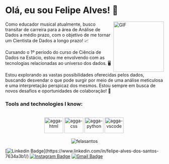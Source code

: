  # Olá, eu sou Felipe Alves! 👋
<img align="right" alt="GIF" height="160px" src="https://github.com/felasantos/felasantos/blob/main/pictures%20readme/teste-unscreen.gif" alt="Descrição da Imagem">
<p>Como educador musical atualmente, busco transitar de carreira para a área de Análise de Dados a médio prazo, com o objetivo de me tornar um Cientista de Dados a longo prazo! 📈</p> 
<P>Cursando o 1º período do curso de Ciência de Dados na Estácio, estou me envolvendo com as tecnologias relacionadas ao universo dos dados. 🖥️</P>
<P>Estou explorando as vastas possibilidades oferecidas pelos dados, buscando desvendar o que pode surgir por meio de uma análise meticulosa e uma interpretação perspicaz dos mesmos. Estou sempre em busca de novos desafios e oportunidades de colaboração! 🚀 </P>
  
### Tools and technologies I know:

<br>
<div style="display: inline_block" align="center">
<img alt="agga-html" height="50" width="60" src="https://cdn.jsdelivr.net/gh/devicons/devicon@latest/icons/html5/html5-original-wordmark.svg" /> 
<img alt="agga-css" height="50" width="60" src="https://cdn.jsdelivr.net/gh/devicons/devicon@latest/icons/css3/css3-original-wordmark.svg" /> 
<img alt="agga-python" height="50" width="60" src="https://cdn.jsdelivr.net/gh/devicons/devicon@latest/icons/python/python-original-wordmark.svg" />
<img alt="agga-vscode" height="50" width="60" src="https://cdn.jsdelivr.net/gh/devicons/devicon@latest/icons/vscode/vscode-original-wordmark.svg" />
‎ 

</div>

<p align="center"> <img src="https://github-readme-stats.vercel.app/api?username=felasantos&show_icons=true&theme=gotham" alt="felasantos" />

[![Linkedin Badge](https://img.shields.io/badge/-felasantos-blue?style=flat&logo=Linkedin&logoColor=white&link=[https://www.linkedin.com/in//](https://www.linkedin.com/in/felipe-alves-dos-santos-7634a3b1/))](https://www.linkedin.com/in/felipe-alves-dos-santos-7634a3b1/)
[![Instagram Badge](https://img.shields.io/badge/-felasantos-purple?style=flat&logo=instagram&logoColor=white&link=https://instagram.com/felalves91/)](https://instagram.com/felalves91)
[![Gmail Badge](https://img.shields.io/badge/-felasantos-c14438?style=flat&logo=Gmail&logoColor=white&link=mailto:fel.alvessgmail.com)](mailto:fel.alvess@gmail.com)
